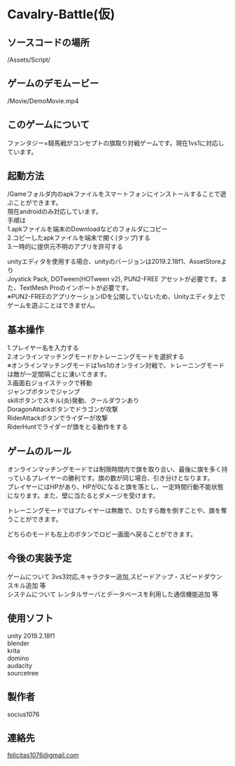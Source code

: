 # Cavalry-Battle(仮)

## ソースコードの場所
/Assets/Script/  

## ゲームのデモムービー
/Movie/DemoMovie.mp4  

## このゲームについて
ファンタジー×騎馬戦がコンセプトの旗取り対戦ゲームです。現在1vs1に対応しています。  

## 起動方法
/Gameフォルダ内のapkファイルをスマートフォンにインストールすることで遊ぶことができます。  
現在androidのみ対応しています。  
手順は  
1.apkファイルを端末のDownloadなどのフォルダにコピー  
2.コピーしたapkファイルを端末で開く(タップ)する  
3.一時的に提供元不明のアプリを許可する  

unityエディタを使用する場合、unityのバージョンは2019.2.18f1、AssetStoreより  
Joystick Pack, DOTween(HOTween v2), PUN2-FREE アセットが必要です。また、TextMesh Proのインポートが必要です。  
※PUN2-FREEのアプリケーションIDを公開していないため、Unityエディタ上でゲームを遊ぶことはできません。  

## 基本操作
1.プレイヤー名を入力する  
2.オンラインマッチングモードかトレーニングモードを選択する  
※オンラインマッチングモードは1vs1のオンライン対戦で、トレーニングモードは敵が一定間隔ごとに湧いてきます。  
3.画面右ジョイステックで移動  
ジャンプボタンでジャンプ  
skillボタンでスキル(炎)発動、クールダウンあり  
DoragonAttackボタンでドラゴンが攻撃  
RiderAttackボタンでライダーが攻撃  
RiderHuntでライダーが旗をとる動作をする  

## ゲームのルール
オンラインマッチングモードでは制限時間内で旗を取り合い、最後に旗を多く持っているプレイヤーの勝利です。旗の数が同じ場合、引き分けとなります。  
プレイヤーにはHPがあり、HPが0になると旗を落とし、一定時間行動不能状態になります。また、壁に当たるとダメージを受けます。  

トレーニングモードではプレイヤーは無敵で、ひたすら敵を倒すことや、旗を奪うことができます。  

どちらのモードも左上のボタンでロビー画面へ戻ることができます。  

## 今後の実装予定
ゲームについて 3vs3対応,キャラクター追加,スピードアップ・スピードダウンスキル追加 等  
システムについて レンタルサーバとデータベースを利用した通信機能追加 等  

## 使用ソフト
unity 2019.2.18f1  
blender  
krita  
domino  
audacity  
sourcetree  

## 製作者
socius1076  

## 連絡先
felicitas1076@gmail.com  